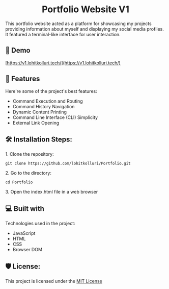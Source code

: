 <h1 align="center" id="title">Portfolio Website V1</h1>

<p id="description">This portfolio website acted as a platform for showcasing my projects providing information about myself and displaying my social media profiles. It featured a terminal-like interface for user interaction.</p>

<h2>🚀 Demo</h2>

[https://v1.lohitkolluri.tech/](https://v1.lohitkolluri.tech/)

  
  
<h2>🧐 Features</h2>

Here're some of the project's best features:

*   Command Execution and Routing
*   Command History Navigation
*   Dynamic Content Printing
*   Command Line Interface (CLI) Simplicity
*   External Link Opening

<h2>🛠️ Installation Steps:</h2>

<p>1. Clone the repository:</p>

```
git clone https://github.com/lohitkolluri/Portfolio.git
```

<p>2. Go to the directory:</p>

```
cd Portfolio
```

<p>3. Open the index.html file in a web browser</p>

  
  
<h2>💻 Built with</h2>

Technologies used in the project:

*   JavaScript
*   HTML
*   CSS
*   Browser DOM

<h2>🛡️ License:</h2>

This project is licensed under the [MIT License](LICENSE)
